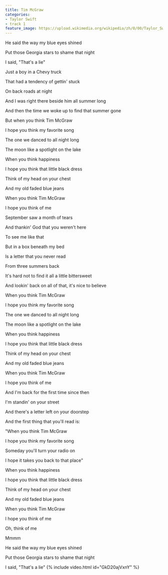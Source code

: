 ```yaml
---
title: Tim McGraw
categories:
- Taylor Swift
- track 1
feature_image: https://upload.wikimedia.org/wikipedia/zh/0/00/Taylor_Swift_album.jpg
--- 
```

He said the way my blue eyes shined

Put those Georgia stars to shame that night

I said, "That's a lie"

Just a boy in a Chevy truck

That had a tendency of gettin' stuck

On back roads at night

And I was right there beside him all summer long

And then the time we woke up to find that summer gone

But when you think Tim McGraw

I hope you think my favorite song

The one we danced to all night long

The moon like a spotlight on the lake

When you think happiness

I hope you think that little black dress

Think of my head on your chest

And my old faded blue jeans

When you think Tim McGraw

I hope you think of me

September saw a month of tears

And thankin' God that you weren't here

To see me like that

But in a box beneath my bed

Is a letter that you never read

From three summers back

It's hard not to find it all a little bittersweet

And lookin' back on all of that, it's nice to believe

When you think Tim McGraw

I hope you think my favorite song

The one we danced to all night long

The moon like a spotlight on the lake

When you think happiness

I hope you think that little black dress

Think of my head on your chest

And my old faded blue jeans

When you think Tim McGraw

I hope you think of me

And I'm back for the first time since then

I'm standin' on your street

And there's a letter left on your doorstep

And the first thing that you'll read is:

"When you think Tim McGraw

I hope you think my favorite song

Someday you'll turn your radio on

I hope it takes you back to that place"

When you think happiness

I hope you think that little black dress

Think of my head on your chest

And my old faded blue jeans

When you think Tim McGraw

I hope you think of me

Oh, think of me

Mmmm

He said the way my blue eyes shined

Put those Georgia stars to shame that night

I said, "That's a lie"
{% include video.html id="GkD20ajVxnY" %}